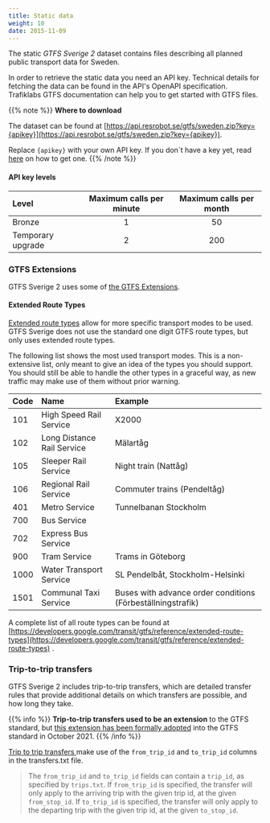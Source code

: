 ```yaml
---
title: Static data 
weight: 10 
date: 2015-11-09
---
```


The static _GTFS Sverige 2_ dataset contains files describing all planned public transport data for Sweden.

In order to retrieve the static data you need an API key. Technical details for fetching the data can be found in the
API's OpenAPI specification. Trafiklabs GTFS documentation can help you to get started with GTFS files.

{{% note %}}
**Where to download**

The dataset can be found
at [https://api.resrobot.se/gtfs/sweden.zip?key={apikey}](https://api.resrobot.se/gtfs/sweden.zip?key={apikey}).

Replace `{apikey}` with your own API key. If you don´t have a key yet, read [here](/docs/using-trafiklab/getting-api-keys) 
on how to get one. {{% /note %}}

#### API key levels

| Level             | Maximum calls per minute | Maximum calls per month |
|:------------------|:------------------------:|:-----------------------:|
| Bronze            |            1             |           50            |
| Temporary upgrade |            2             |           200           |

### GTFS Extensions

GTFS Sverige 2 uses some of [the GTFS Extensions](https://developers.google.com/transit/gtfs/reference/gtfs-extensions).

#### Extended Route Types

[Extended route types](https://developers.google.com/transit/gtfs/reference/extended-route-types) allow for more
specific transport modes to be used. GTFS Sverige does not use the standard one digit GTFS route types, but only uses
extended route types.

The following list shows the most used transport modes. This is a non-extensive list, only meant to give an idea of the
types you should support. You should still be able to handle the other types in a graceful way, as new traffic may make
use of them without prior warning.

| Code | Name | Example |
| :--- | :--- | :--- |
| 101  | High Speed Rail Service | X2000 |
| 102  | Long Distance Rail Service | Mälartåg |
| 105 | Sleeper Rail Service | Night train (Nattåg) |
| 106 | Regional Rail Service | Commuter trains (Pendeltåg) |
| 401 | Metro Service | Tunnelbanan Stockholm |
| 700 | Bus Service |  |
| 702 | Express Bus Service |  |
| 900 | Tram Service | Trams in Göteborg |
| 1000 | Water Transport Service | SL Pendelbåt, Stockholm-Helsinki |
| 1501 | Communal Taxi Service | Buses with advance order conditions (Förbeställningstrafik) |

A complete list of all route types can be found
at [https://developers.google.com/transit/gtfs/reference/extended-route-types](https://developers.google.com/transit/gtfs/reference/extended-route-types)
.

### Trip-to-trip transfers

GTFS Sverige 2 includes trip-to-trip transfers, which are detailed transfer rules that provide additional details on
which transfers are possible, and how long they take.

{{% info %}}
**Trip-to-trip transfers used to be an extension** to the GTFS standard, but [this extension has been
formally adopted](https://github.com/google/transit/pull/284) into the GTFS standard in October 2021.
{{% /info %}}

[Trip to trip transfers ](https://developers.google.com/transit/gtfs/reference/gtfs-extensions#TripToTripTransfers)make
use of the `from_trip_id`  and `to_trip_id` columns in the transfers.txt file.

> The `from_trip_id` and `to_trip_id` fields can contain a `trip_id`, as specified by `trips.txt`. If `from_trip_id` is specified, the transfer will only apply to the arriving trip with the given trip id, at the given `from_stop_id`. If `to_trip_id` is specified, the transfer will only apply to the departing trip with the given trip id, at the given `to_stop_id`.
